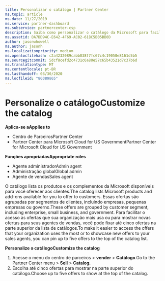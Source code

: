 ```yaml
---
title: Personalizar o catálogo | Partner Center
ms.topic: article
ms.date: 11/27/2019
ms.service: partner-dashboard
ms.subservice: partnercenter-csp
description: Saiba como personalizar o catálogo da Microsoft para facilitar o acesso às ofertas de parceiros ou aos produtos que a sua organização utiliza mais.
ms.assetid: DA7DD94C-E642-4F69-AC02-61BC5B05BB0D
author: jasonwhowell
ms.author: jasonh
ms.localizationpriority: medium
ms.openlocfilehash: c2a4232089cabb838f7fc67c4c19050e8161d5b5
ms.sourcegitcommit: 5dcf8cefd2c4731c6a80e57c65b43521d7c37b6d
ms.translationtype: MT
ms.contentlocale: pt-BR
ms.lasthandoff: 03/30/2020
ms.locfileid: "80389865"
---
```

# <a name="customize-the-catalog"></a><span data-ttu-id="ec683-103">Personalize o catálogo</span><span class="sxs-lookup"><span data-stu-id="ec683-103">Customize the catalog</span></span>

<span data-ttu-id="ec683-104">**Aplica-se a**</span><span class="sxs-lookup"><span data-stu-id="ec683-104">**Applies to**</span></span>

-  <span data-ttu-id="ec683-105">Centro de Parceiros</span><span class="sxs-lookup"><span data-stu-id="ec683-105">Partner Center</span></span>
-  <span data-ttu-id="ec683-106">Partner Center para Microsoft Cloud for US Government</span><span class="sxs-lookup"><span data-stu-id="ec683-106">Partner Center for Microsoft Cloud for US Government</span></span>

<span data-ttu-id="ec683-107">**Funções apropriadas**</span><span class="sxs-lookup"><span data-stu-id="ec683-107">**Appropriate roles**</span></span>

- <span data-ttu-id="ec683-108">Agente administrador</span><span class="sxs-lookup"><span data-stu-id="ec683-108">Admin agent</span></span>
- <span data-ttu-id="ec683-109">Administração global</span><span class="sxs-lookup"><span data-stu-id="ec683-109">Global admin</span></span>
- <span data-ttu-id="ec683-110">Agente de vendas</span><span class="sxs-lookup"><span data-stu-id="ec683-110">Sales agent</span></span>

<span data-ttu-id="ec683-111">O catálogo lista os produtos e os complementos da Microsoft disponíveis para você oferecer aos clientes.</span><span class="sxs-lookup"><span data-stu-id="ec683-111">The catalog lists Microsoft products and add-ons available for you to offer to customers.</span></span> <span data-ttu-id="ec683-112">Essas ofertas são agrupadas por segmentos de clientes, incluindo empresas, pequenas empresas ou governo.</span><span class="sxs-lookup"><span data-stu-id="ec683-112">These offers are grouped by customer segment, including enterprise, small business, and government.</span></span> <span data-ttu-id="ec683-113">Para facilitar o acesso às ofertas que sua organização mais usa ou para mostrar novas ofertas para seus agentes de vendas, você pode fixar até cinco ofertas na parte superior da lista de catálogos.</span><span class="sxs-lookup"><span data-stu-id="ec683-113">To make it easier to access the offers that your organization uses the most or to showcase new offers to your sales agents, you can pin up to five offers to the top of the catalog list.</span></span>

<span data-ttu-id="ec683-114">**Personalize o catálogo**</span><span class="sxs-lookup"><span data-stu-id="ec683-114">**Customize the catalog**</span></span>

1.  <span data-ttu-id="ec683-115">Acesse o menu do centro de parceiros &gt; **vender** &gt; **Catálogo**.</span><span class="sxs-lookup"><span data-stu-id="ec683-115">Go to the Partner Center menu &gt; **Sell** &gt; **Catalog**.</span></span>
2.  <span data-ttu-id="ec683-116">Escolha até cinco ofertas para mostrar na parte superior do catálogo.</span><span class="sxs-lookup"><span data-stu-id="ec683-116">Choose up to five offers to show at the top of the catalog.</span></span>

 

 



